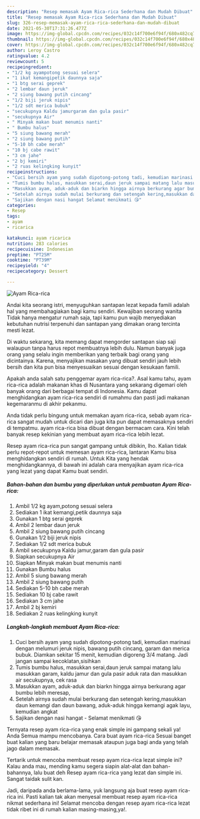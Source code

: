 ```yaml
---
description: "Resep memasak Ayam Rica-rica Sederhana dan Mudah Dibuat"
title: "Resep memasak Ayam Rica-rica Sederhana dan Mudah Dibuat"
slug: 326-resep-memasak-ayam-rica-rica-sederhana-dan-mudah-dibuat
date: 2021-05-30T17:31:26.477Z
image: https://img-global.cpcdn.com/recipes/032c14f700e6f94f/680x482cq70/ayam-rica-rica-foto-resep-utama.jpg
thumbnail: https://img-global.cpcdn.com/recipes/032c14f700e6f94f/680x482cq70/ayam-rica-rica-foto-resep-utama.jpg
cover: https://img-global.cpcdn.com/recipes/032c14f700e6f94f/680x482cq70/ayam-rica-rica-foto-resep-utama.jpg
author: Leroy Castro
ratingvalue: 4.2
reviewcount: 5
recipeingredient:
- "1/2 kg ayampotong sesuai selera"
- "1 ikat kemangipetik daunnya saja"
- "1 btg serai geprek"
- "2 lembar daun jeruk"
- "2 siung bawang putih cincang"
- "1/2 biji jeruk nipis"
- "1/2 sdt merica bubuk"
- "secukupnya Kaldu jamurgaram dan gula pasir"
- "secukupnya Air"
- " Minyak makan buat menumis nanti"
- " Bumbu halus"
- "5 siung bawang merah"
- "2 siung bawang putih"
- "5-10 bh cabe merah"
- "10 bj cabe rawit"
- "3 cm jahe"
- "2 bj kemiri"
- "2 ruas kelingking kunyit"
recipeinstructions:
- "Cuci bersih ayam yang sudah dipotong-potong tadi, kemudian marinasi dengan melumuri jeruk nipis, bawang putih cincang, garam dan merica bubuk. Diamkan sekitar 15 menit, kemudian digoreng 3/4 matang. Jadi jangan sampai kecoklatan,sisihkan"
- "Tumis bumbu halus, masukkan serai,daun jeruk sampai matang lalu masukkan garam, kaldu jamur dan gula pasir aduk rata dan masukkan air secukupnya, cek rasa"
- "Masukkan ayam, aduk-aduk dan biarkn hingga airnya berkurang agar bumbu lebih meresap,"
- "Setelah airnya sudah mulai berkurang dan setengah kering,masukkan daun kemangi dan daun bawang, aduk-aduk hingga kemangi agak layu, kemudian angkat"
- "Sajikan dengan nasi hangat Selamat menikmati 😘"
categories:
- Resep
tags:
- ayam
- ricarica

katakunci: ayam ricarica 
nutrition: 283 calories
recipecuisine: Indonesian
preptime: "PT25M"
cooktime: "PT39M"
recipeyield: "4"
recipecategory: Dessert

---
```



![Ayam Rica-rica](https://img-global.cpcdn.com/recipes/032c14f700e6f94f/680x482cq70/ayam-rica-rica-foto-resep-utama.jpg)

Andai kita seorang istri, menyuguhkan santapan lezat kepada famili adalah hal yang membahagiakan bagi kamu sendiri. Kewajiban seorang  wanita Tidak hanya mengatur rumah saja, tapi kamu pun wajib menyediakan kebutuhan nutrisi terpenuhi dan santapan yang dimakan orang tercinta mesti lezat.

Di waktu  sekarang, kita memang dapat mengorder santapan siap saji walaupun tanpa harus repot membuatnya lebih dulu. Namun banyak juga orang yang selalu ingin memberikan yang terbaik bagi orang yang dicintainya. Karena, menyajikan masakan yang dibuat sendiri jauh lebih bersih dan kita pun bisa menyesuaikan sesuai dengan kesukaan famili. 



Apakah anda salah satu penggemar ayam rica-rica?. Asal kamu tahu, ayam rica-rica adalah makanan khas di Nusantara yang sekarang digemari oleh banyak orang dari berbagai tempat di Indonesia. Kamu dapat menghidangkan ayam rica-rica sendiri di rumahmu dan pasti jadi makanan kegemaranmu di akhir pekanmu.

Anda tidak perlu bingung untuk memakan ayam rica-rica, sebab ayam rica-rica sangat mudah untuk dicari dan juga kita pun dapat memasaknya sendiri di tempatmu. ayam rica-rica bisa dibuat dengan bermacam cara. Kini telah banyak resep kekinian yang membuat ayam rica-rica lebih lezat.

Resep ayam rica-rica pun sangat gampang untuk dibikin, lho. Kalian tidak perlu repot-repot untuk memesan ayam rica-rica, lantaran Kamu bisa menghidangkan sendiri di rumah. Untuk Kita yang hendak menghidangkannya, di bawah ini adalah cara menyajikan ayam rica-rica yang lezat yang dapat Kamu buat sendiri.

<!--inarticleads1-->

##### Bahan-bahan dan bumbu yang diperlukan untuk pembuatan Ayam Rica-rica:

1. Ambil 1/2 kg ayam,potong sesuai selera
1. Sediakan 1 ikat kemangi,petik daunnya saja
1. Gunakan 1 btg serai geprek
1. Ambil 2 lembar daun jeruk
1. Ambil 2 siung bawang putih cincang
1. Gunakan 1/2 biji jeruk nipis
1. Sediakan 1/2 sdt merica bubuk
1. Ambil secukupnya Kaldu jamur,garam dan gula pasir
1. Siapkan secukupnya Air
1. Siapkan  Minyak makan buat menumis nanti
1. Gunakan  Bumbu halus
1. Ambil 5 siung bawang merah
1. Ambil 2 siung bawang putih
1. Sediakan 5-10 bh cabe merah
1. Sediakan 10 bj cabe rawit
1. Sediakan 3 cm jahe
1. Ambil 2 bj kemiri
1. Sediakan 2 ruas kelingking kunyit




<!--inarticleads2-->

##### Langkah-langkah membuat Ayam Rica-rica:

1. Cuci bersih ayam yang sudah dipotong-potong tadi, kemudian marinasi dengan melumuri jeruk nipis, bawang putih cincang, garam dan merica bubuk. Diamkan sekitar 15 menit, kemudian digoreng 3/4 matang. Jadi jangan sampai kecoklatan,sisihkan
1. Tumis bumbu halus, masukkan serai,daun jeruk sampai matang lalu masukkan garam, kaldu jamur dan gula pasir aduk rata dan masukkan air secukupnya, cek rasa
1. Masukkan ayam, aduk-aduk dan biarkn hingga airnya berkurang agar bumbu lebih meresap,
1. Setelah airnya sudah mulai berkurang dan setengah kering,masukkan daun kemangi dan daun bawang, aduk-aduk hingga kemangi agak layu, kemudian angkat
1. Sajikan dengan nasi hangat - Selamat menikmati 😘




Ternyata resep ayam rica-rica yang enak simple ini gampang sekali ya! Anda Semua mampu mencobanya. Cara buat ayam rica-rica Sesuai banget buat kalian yang baru belajar memasak ataupun juga bagi anda yang telah jago dalam memasak.

Tertarik untuk mencoba membuat resep ayam rica-rica lezat simple ini? Kalau anda mau, mending kamu segera siapin alat-alat dan bahan-bahannya, lalu buat deh Resep ayam rica-rica yang lezat dan simple ini. Sangat taidak sulit kan. 

Jadi, daripada anda berlama-lama, yuk langsung aja buat resep ayam rica-rica ini. Pasti kalian tak akan menyesal membuat resep ayam rica-rica nikmat sederhana ini! Selamat mencoba dengan resep ayam rica-rica lezat tidak ribet ini di rumah kalian masing-masing,ya!.

